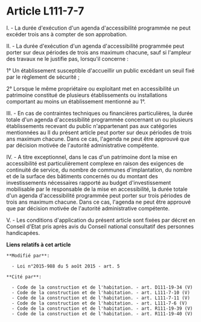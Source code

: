 # Article L111-7-7

I. - La durée d'exécution d'un agenda d'accessibilité programmée ne peut excéder trois ans à compter de son approbation.

II. - La durée d'exécution d'un agenda d'accessibilité programmée peut porter sur deux périodes de trois ans maximum chacune,
sauf si l'ampleur des travaux ne le justifie pas, lorsqu'il concerne :

1° Un établissement susceptible d'accueillir un public excédant un seuil fixé par le règlement de sécurité ;

2° Lorsque le même propriétaire ou exploitant met en accessibilité un patrimoine constitué de plusieurs établissements ou
installations comportant au moins un établissement mentionné au 1°.

III. - En cas de contraintes techniques ou financières particulières, la durée totale d'un agenda d'accessibilité programmée
concernant un ou plusieurs établissements recevant du public n'appartenant pas aux catégories mentionnées au II du présent
article peut porter sur deux périodes de trois ans maximum chacune. Dans ce cas, l'agenda ne peut être approuvé que par
décision   motivée de l'autorité administrative compétente.

IV. - A titre exceptionnel, dans le cas d'un patrimoine dont la mise en accessibilité est particulièrement complexe en raison
des exigences de continuité de service, du nombre de communes d'implantation, du nombre et de la surface des bâtiments
concernés ou du montant des investissements nécessaires rapporté au budget d'investissement mobilisable par le responsable de
la mise en accessibilité, la durée totale d'un agenda d'accessibilité programmée peut porter sur trois périodes de trois ans
maximum chacune. Dans ce cas, l'agenda ne peut être approuvé que par décision   motivée de l'autorité administrative
compétente.

V. - Les conditions d'application du présent article sont fixées par décret en Conseil d'Etat pris après avis du Conseil
national consultatif des personnes handicapées.

**Liens relatifs à cet article**

	**Modifié par**:

	  - Loi n°2015-988 du 5 août 2015 - art. 5

	**Cité par**:

	  - Code de la construction et de l'habitation. - art. D111-19-34 (V)
	  - Code de la construction et de l'habitation. - art. L111-7-10 (V)
	  - Code de la construction et de l'habitation. - art. L111-7-11 (V)
	  - Code de la construction et de l'habitation. - art. L111-7-6 (V)
	  - Code de la construction et de l'habitation. - art. R111-19-39 (V)
	  - Code de la construction et de l'habitation. - art. R111-19-40 (V)
